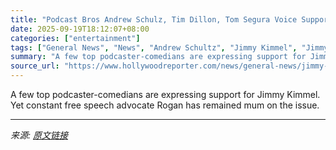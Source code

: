 ```yaml
---
title: "Podcast Bros Andrew Schulz, Tim Dillon, Tom Segura Voice Support for Kimmel. But Joe Rogan Silent"
date: 2025-09-19T18:12:07+08:00
categories: ["entertainment"]
tags: ["General News", "News", "Andrew Schultz", "Jimmy Kimmel", "Jimmy Kimmel Live!", "Joe Rogan", "Podcast", "Tim Dillion"]
summary: "A few top podcaster-comedians are expressing support for Jimmy Kimmel. Yet constant free speech advocate Rogan has remained mum on the issue."
source_url: "https://www.hollywoodreporter.com/news/general-news/jimmy-kimmel-joe-rogan-andrew-schulz-tom-segura-1236375988/"
---
```


A few top podcaster-comedians are expressing support for Jimmy Kimmel. Yet constant free speech advocate Rogan has remained mum on the issue.

---

*来源: [原文链接](https://www.hollywoodreporter.com/news/general-news/jimmy-kimmel-joe-rogan-andrew-schulz-tom-segura-1236375988/)*
